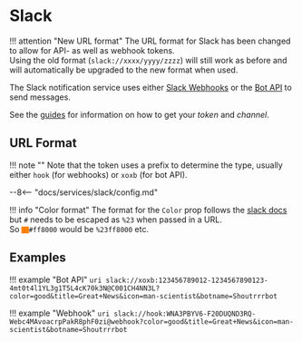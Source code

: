 # Slack

!!! attention "New URL format"
    The URL format for Slack has been changed to allow for API- as well as webhook tokens.  
    Using the old format (`slack://xxxx/yyyy/zzzz`) will still work as before and will automatically be upgraded to
    the new format when used.

The Slack notification service uses either [Slack Webhooks](https://api.slack.com/messaging/webhooks) or the 
[Bot API](https://api.slack.com/methods/chat.postMessage) to send messages.  

See the [guides](../guides/slack/index.md) for information on how to get your *token* and *channel*.


## URL Format

!!! note ""
    Note that the token uses a prefix to determine the type, usually either `hook` (for webhooks) or `xoxb` (for bot API).

--8<-- "docs/services/slack/config.md"

!!! info "Color format"
    The format for the `Color` prop follows the [slack docs](https://api.slack.com/reference/messaging/attachments#fields)
    but `#` needs to be escaped as `%23` when passed in a URL.  
    So <span style="background:#ff8000;width:.9em;height:.9em;display:inline-block;vertical-align:middle"></span><code>#ff8000</code> would be `%23ff8000` etc.

## Examples

!!! example "Bot API"
    ```uri
    slack://xoxb:123456789012-1234567890123-4mt0t4l1YL3g1T5L4cK70k3N@C001CH4NN3L?color=good&title=Great+News&icon=man-scientist&botname=Shoutrrrbot
    ```
    
!!! example "Webhook"
    ```uri
    slack://hook:WNA3PBYV6-F20DUQND3RQ-Webc4MAvoacrpPakR8phF0zi@webhook?color=good&title=Great+News&icon=man-scientist&botname=Shoutrrrbot
    ```